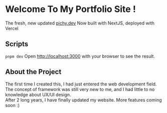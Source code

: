 # Welcome To My Portfolio Site !

The fresh, new updated [pichy.dev](https://www.pichy.dev/)
Now built with NextJS, deployed with Vercel

## Scripts
`pnpm dev`
Open [http://localhost:3000](http://localhost:3000) with your browser to see the result.

## About the Project
The first time I created this, I had just entered the web development field. 
The concept of framework was still very new to me, and I had little to no knowledge about UX/UI design. \
After 2 long years, I have finally updated my website. More features coming soon :)

